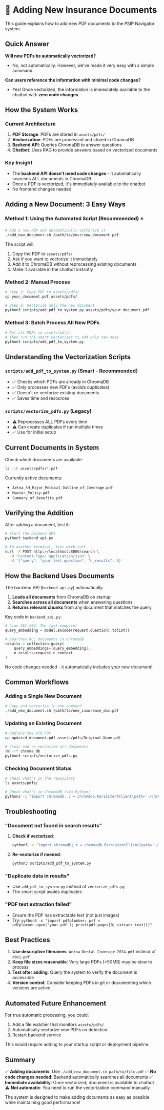 # 📄 Adding New Insurance Documents

This guide explains how to add new PDF documents to the PSIP Navigator system.

## Quick Answer

**Will new PDFs be automatically vectorized?** 
- No, not automatically. However, we've made it very easy with a simple command.

**Can users reference the information with minimal code changes?**
- Yes! Once vectorized, the information is immediately available to the chatbot with **zero code changes**.

## How the System Works

### Current Architecture
1. **PDF Storage**: PDFs are stored in `assets/pdfs/`
2. **Vectorization**: PDFs are processed and stored in ChromaDB
3. **Backend API**: Queries ChromaDB to answer questions
4. **Chatbot**: Uses RAG to provide answers based on vectorized documents

### Key Insight
- The **backend API doesn't need code changes** - it automatically searches ALL documents in ChromaDB
- Once a PDF is vectorized, it's immediately available to the chatbot
- No frontend changes needed

## Adding a New Document: 3 Easy Ways

### Method 1: Using the Automated Script (Recommended) ⭐

```bash
# Add a new PDF and automatically vectorize it
./add_new_document.sh /path/to/your/new_document.pdf
```

The script will:
1. Copy the PDF to `assets/pdfs/`
2. Ask if you want to vectorize it immediately
3. Add it to ChromaDB without reprocessing existing documents
4. Make it available in the chatbot instantly

### Method 2: Manual Process

```bash
# Step 1: Copy PDF to assets/pdfs/
cp your_document.pdf assets/pdfs/

# Step 2: Vectorize only the new document
python3 scripts/add_pdf_to_system.py assets/pdfs/your_document.pdf
```

### Method 3: Batch Process All New PDFs

```bash
# Put all PDFs in assets/pdfs/
# Then run the smart vectorizer to add only new ones
python3 scripts/add_pdf_to_system.py
```

## Understanding the Vectorization Scripts

### `scripts/add_pdf_to_system.py` (Smart - Recommended)
- ✅ Checks which PDFs are already in ChromaDB
- ✅ Only processes new PDFs (avoids duplicates)
- ✅ Doesn't re-vectorize existing documents
- ✅ Saves time and resources

### `scripts/vectorize_pdfs.py` (Legacy)
- ⚠️ Reprocesses ALL PDFs every time
- ⚠️ Can create duplicates if run multiple times
- ✅ Use for initial setup

## Current Documents in System

Check which documents are available:

```bash
ls -lh assets/pdfs/*.pdf
```

Currently active documents:
- `Aetna_SH_Major_Medical_Outline_of_Coverage.pdf`
- `Master_Policy.pdf`
- `Summary_of_Benefits.pdf`

## Verifying the Addition

After adding a document, test it:

```bash
# Start the backend API
python3 backend_api.py

# In another terminal, test with curl
curl -X POST http://localhost:8000/search \
  -H "Content-Type: application/json" \
  -d '{"query": "your test question", "n_results": 5}'
```

## How the Backend Uses Documents

The backend API (`backend_api.py`) automatically:

1. **Loads all documents** from ChromaDB on startup
2. **Searches across all documents** when answering questions
3. **Returns relevant chunks** from any document that matches the query

Key code in `backend_api.py`:

```python
# Line 281-293: The /ask endpoint
query_embedding = model.encode(request.question).tolist()

# Searches ALL documents in ChromaDB
results = collection.query(
    query_embeddings=[query_embedding],
    n_results=request.n_context
)
```

No code changes needed - it automatically includes your new document!

## Common Workflows

### Adding a Single New Document

```bash
# Copy and vectorize in one command
./add_new_document.sh /path/to/new_insurance_doc.pdf
```

### Updating an Existing Document

```bash
# Replace the old PDF
cp updated_document.pdf assets/pdfs/Original_Name.pdf

# Clear and re-vectorize all documents
rm -rf chroma_db
python3 scripts/vectorize_pdfs.py
```

### Checking Document Status

```bash
# Check what's in the repository
ls assets/pdfs/

# Check what's in ChromaDB (via Python)
python3 -c "import chromadb; c = chromadb.PersistentClient(path='./chroma_db'); print(c.get_collection('benefits_documents').get())"
```

## Troubleshooting

### "Document not found in search results"

1. **Check if vectorized**:
   ```bash
   python3 -c "import chromadb; c = chromadb.PersistentClient(path='./chroma_db'); docs = c.get_collection('benefits_documents').get(); print(f'Total chunks: {len(docs[\"documents\"])}')"
   ```

2. **Re-vectorize if needed**:
   ```bash
   python3 scripts/add_pdf_to_system.py
   ```

### "Duplicate data in results"

- Use `add_pdf_to_system.py` instead of `vectorize_pdfs.py`
- The smart script avoids duplicates

### "PDF text extraction failed"

- Ensure the PDF has extractable text (not just images)
- Try: `python3 -c "import pdfplumber; pdf = pdfplumber.open('your.pdf'); print(pdf.pages[0].extract_text())"`

## Best Practices

1. **Use descriptive filenames**: `Aetna_Dental_Coverage_2024.pdf` instead of `doc1.pdf`
2. **Keep file sizes reasonable**: Very large PDFs (>50MB) may be slow to process
3. **Test after adding**: Query the system to verify the document is accessible
4. **Version control**: Consider keeping PDFs in git or documenting which versions are active

## Automated Future Enhancement

For true automatic processing, you could:

1. Add a file watcher that monitors `assets/pdfs/`
2. Automatically vectorize new PDFs on detection
3. Restart backend service

This would require adding to your startup script or deployment pipeline.

## Summary

✅ **Adding documents**: Use `./add_new_document.sh path/to/file.pdf`
✅ **No code changes needed**: Backend automatically searches all documents
✅ **Immediate availability**: Once vectorized, document is available to chatbot
⚠️ **Not automatic**: You need to run the vectorization command manually

The system is designed to make adding documents as easy as possible while maintaining good performance!

